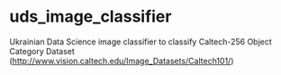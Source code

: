 # uds_image_classifier
Ukrainian Data Science image classifier to classify Caltech-256 Object Category Dataset (http://www.vision.caltech.edu/Image_Datasets/Caltech101/)
